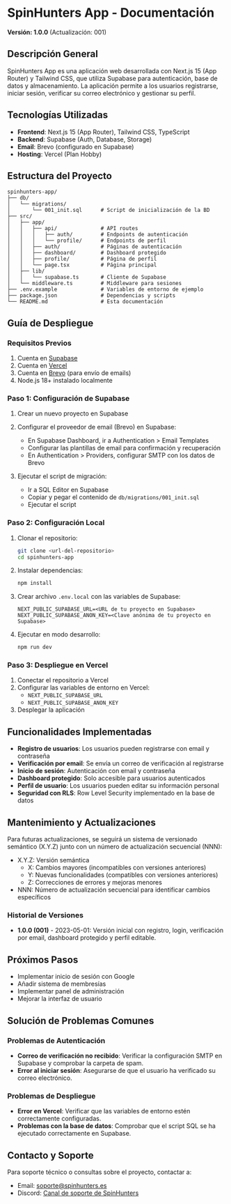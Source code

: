 # SpinHunters App - Documentación

**Versión: 1.0.0** (Actualización: 001)

## Descripción General

SpinHunters App es una aplicación web desarrollada con Next.js 15 (App Router) y Tailwind CSS, que utiliza Supabase para autenticación, base de datos y almacenamiento. La aplicación permite a los usuarios registrarse, iniciar sesión, verificar su correo electrónico y gestionar su perfil.

## Tecnologías Utilizadas

- **Frontend**: Next.js 15 (App Router), Tailwind CSS, TypeScript
- **Backend**: Supabase (Auth, Database, Storage)
- **Email**: Brevo (configurado en Supabase)
- **Hosting**: Vercel (Plan Hobby)

## Estructura del Proyecto

```
spinhunters-app/
├── db/
│   └── migrations/
│       └── 001_init.sql      # Script de inicialización de la BD
├── src/
│   ├── app/
│   │   ├── api/              # API routes
│   │   │   ├── auth/         # Endpoints de autenticación
│   │   │   └── profile/      # Endpoints de perfil
│   │   ├── auth/             # Páginas de autenticación
│   │   ├── dashboard/        # Dashboard protegido
│   │   ├── profile/          # Página de perfil
│   │   └── page.tsx          # Página principal
│   ├── lib/
│   │   └── supabase.ts       # Cliente de Supabase
│   └── middleware.ts         # Middleware para sesiones
├── .env.example              # Variables de entorno de ejemplo
├── package.json              # Dependencias y scripts
└── README.md                 # Esta documentación
```

## Guía de Despliegue

### Requisitos Previos

1. Cuenta en [Supabase](https://supabase.com)
2. Cuenta en [Vercel](https://vercel.com)
3. Cuenta en [Brevo](https://brevo.com) (para envío de emails)
4. Node.js 18+ instalado localmente

### Paso 1: Configuración de Supabase

1. Crear un nuevo proyecto en Supabase
2. Configurar el proveedor de email (Brevo) en Supabase:
   - En Supabase Dashboard, ir a Authentication > Email Templates
   - Configurar las plantillas de email para confirmación y recuperación
   - En Authentication > Providers, configurar SMTP con los datos de Brevo

3. Ejecutar el script de migración:
   - Ir a SQL Editor en Supabase
   - Copiar y pegar el contenido de `db/migrations/001_init.sql`
   - Ejecutar el script

### Paso 2: Configuración Local

1. Clonar el repositorio:
   ```bash
   git clone <url-del-repositorio>
   cd spinhunters-app
   ```

2. Instalar dependencias:
   ```bash
   npm install
   ```

3. Crear archivo `.env.local` con las variables de Supabase:
   ```
   NEXT_PUBLIC_SUPABASE_URL=<URL de tu proyecto en Supabase>
   NEXT_PUBLIC_SUPABASE_ANON_KEY=<Clave anónima de tu proyecto en Supabase>
   ```

4. Ejecutar en modo desarrollo:
   ```bash
   npm run dev
   ```

### Paso 3: Despliegue en Vercel

1. Conectar el repositorio a Vercel
2. Configurar las variables de entorno en Vercel:
   - `NEXT_PUBLIC_SUPABASE_URL`
   - `NEXT_PUBLIC_SUPABASE_ANON_KEY`
3. Desplegar la aplicación

## Funcionalidades Implementadas

- **Registro de usuarios**: Los usuarios pueden registrarse con email y contraseña
- **Verificación por email**: Se envía un correo de verificación al registrarse
- **Inicio de sesión**: Autenticación con email y contraseña
- **Dashboard protegido**: Solo accesible para usuarios autenticados
- **Perfil de usuario**: Los usuarios pueden editar su información personal
- **Seguridad con RLS**: Row Level Security implementado en la base de datos

## Mantenimiento y Actualizaciones

Para futuras actualizaciones, se seguirá un sistema de versionado semántico (X.Y.Z) junto con un número de actualización secuencial (NNN):
- X.Y.Z: Versión semántica
  - X: Cambios mayores (incompatibles con versiones anteriores)
  - Y: Nuevas funcionalidades (compatibles con versiones anteriores)
  - Z: Correcciones de errores y mejoras menores
- NNN: Número de actualización secuencial para identificar cambios específicos

### Historial de Versiones

- **1.0.0 (001)** - 2023-05-01: Versión inicial con registro, login, verificación por email, dashboard protegido y perfil editable.

## Próximos Pasos

- Implementar inicio de sesión con Google
- Añadir sistema de membresías
- Implementar panel de administración
- Mejorar la interfaz de usuario

## Solución de Problemas Comunes

### Problemas de Autenticación
- **Correo de verificación no recibido**: Verificar la configuración SMTP en Supabase y comprobar la carpeta de spam.
- **Error al iniciar sesión**: Asegurarse de que el usuario ha verificado su correo electrónico.

### Problemas de Despliegue
- **Error en Vercel**: Verificar que las variables de entorno estén correctamente configuradas.
- **Problemas con la base de datos**: Comprobar que el script SQL se ha ejecutado correctamente en Supabase.

## Contacto y Soporte

Para soporte técnico o consultas sobre el proyecto, contactar a:
- Email: soporte@spinhunters.es
- Discord: [Canal de soporte de SpinHunters](https://discord.gg/spinhunters)